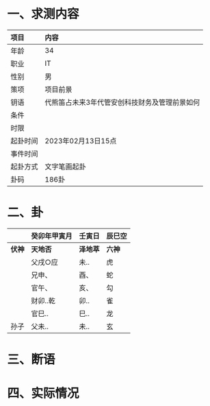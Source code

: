 # 一、求测内容
|项目|内容|
|:-|:-|
|年龄|34|
|职业|IT|
|性别|男|
|策项|项目前景|
|钥语|代熊笛占未来3年代管安创科技财务及管理前景如何|
|条件||
|时限||
|起卦时间|2023年02月13日15点|
|事件时间||
|起卦方式|文字笔画起卦|
|卦码|186卦|

# 二、卦
||癸卯年甲寅月|壬寅日|辰巳空|
|:-|:-|:-|:-|
|**伏神**|**天地否**|**泽地萃**|**六神**|
||父戌○应|未..|虎|
||兄申、|酉、|蛇|
||官午、|亥、|勾|
||财卯..乾|卯..|雀|
||官巳..|巳..|龙|
|孙子|父未..|未..|玄|


# 三、断语

# 四、实际情况